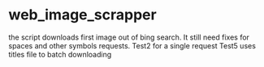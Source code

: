 # web_image_scrapper

the script downloads first image out of bing search.
It still need fixes for spaces and other symbols requests.
Test2 for a single request
Test5 uses titles file to batch downloading

